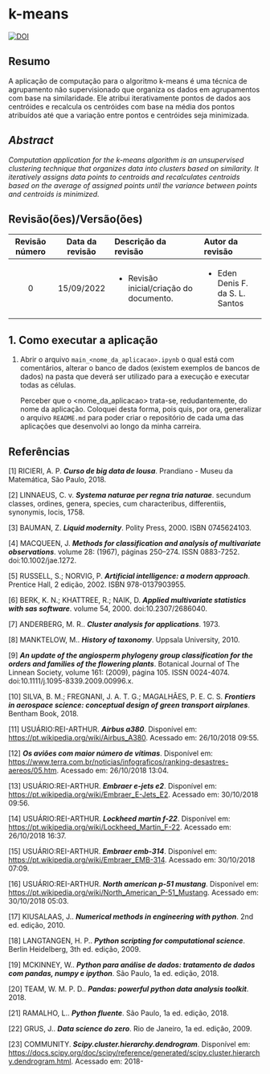 # k-means

[![DOI](https://zenodo.org/badge/758287471.svg)](https://zenodo.org/doi/10.5281/zenodo.10668918)


## Resumo

A aplicação de computação para o algoritmo k-means é uma técnica de agrupamento não supervisionado que organiza os dados em agrupamentos com base na similaridade. Ele atribui iterativamente pontos de dados aos centróides e recalcula os centróides com base na média dos pontos atribuídos até que a variação entre pontos e centróides seja minimizada.

## _Abstract_

_Computation application for the k-means algorithm is an unsupervised clustering technique that organizes data into clusters based on similarity. It iteratively assigns data points to centroids and recalculates centroids based on the average of assigned points until the variance between points and centroids is minimized._

## Revisão(ões)/Versão(ões)

| Revisão número | Data da revisão | Descrição da revisão                                    | Autor da revisão                                |
|:--------------:|:---------------:|:--------------------------------------------------------|:------------------------------------------------|
| 0              | 15/09/2022      | <ul><li>Revisão inicial/criação do documento.</li></ul> | <ul><li>Eden Denis F. da S. L. Santos</li></ul> |


## 1. Como executar a aplicação

1. Abrir o arquivo `main_<nome_da_aplicacao>.ipynb` o qual está com comentários, alterar o banco de dados (existem exemplos de bancos de dados) na pasta que deverá ser utilizado para a execução e executar todas as células. 
    
    Perceber que o <nome_da_aplicacao> trata-se, redudantemente, do nome da aplicação. Coloquei desta forma, pois quis, por ora, generalizar o arquivo `README.md` para poder criar o repositório de cada uma das aplicações que desenvolvi ao longo da minha carreira.

## Referências

[1] RICIERI, A. P. ***Curso de big data de lousa***. Prandiano - Museu da Matemática, São Paulo, 2018.

[2] LINNAEUS, C. v. ***Systema naturae per regna tria naturae***. secundum classes, ordines, genera, species, cum characteribus, differentiis, synonymis, locis, 1758.

[3] BAUMAN, Z. ***Liquid modernity***. Polity Press, 2000. ISBN 0745624103.

[4] MACQUEEN, J. ***Methods for classification and analysis of multivariate observations***. volume 28: (1967), páginas 250–274. ISSN 0883-7252. doi:10.1002/jae.1272.

[5] RUSSELL, S.; NORVIG, P. ***Artificial intelligence: a modern approach***. Prentice Hall, 2 edição, 2002. ISBN 978-0137903955.

[6] BERK, K. N.; KHATTREE, R.; NAIK, D. ***Applied multivariate statistics with sas software***. volume 54, 2000. doi:10.2307/2686040.

[7] ANDERBERG, M. R.. ***Cluster analysis for applications***. 1973.

[8] MANKTELOW, M.. ***History of taxonomy***. Uppsala University, 2010.

[9] ***An update of the angiosperm phylogeny group classification for the orders and families of the flowering plants***. Botanical Journal of The Linnean Society, volume 161: (2009), página 105. ISSN 0024-4074. doi:10.1111/j.1095-8339.2009.00996.x.

[10] SILVA, B. M.; FREGNANI, J. A. T. G.; MAGALHÃES, P. E. C. S. ***Frontiers in aerospace science: conceptual design of green transport airplanes***. Bentham Book, 2018.

[11] USUÁRIO:REI-ARTHUR. ***Airbus a380***. Disponível em: <https://pt.wikipedia.org/wiki/Airbus_A380>. Acessado em: 26/10/2018 09:55.

[12] ***Os aviões com maior número de vítimas***. Disponível em: <https://www.terra.com.br/noticias/infograficos/ranking-desastres-aereos/05.htm>. Acessado em: 26/10/2018 13:04.

[13] USUÁRIO:REI-ARTHUR. ***Embraer e-jets e2***. Disponível em: <https://pt.wikipedia.org/wiki/Embraer_E-Jets_E2>. Acessado em: 30/10/2018 09:56.

[14] USUÁRIO:REI-ARTHUR. ***Lockheed martin f-22***. Disponível em: <https://pt.wikipedia.org/wiki/Lockheed_Martin_F-22>. Acessado em: 26/10/2018 16:37.

[15] USUÁRIO:REI-ARTHUR. ***Embraer emb-314***. Disponível em: <https://pt.wikipedia.org/wiki/Embraer_EMB-314>. Acessado em: 30/10/2018 07:09.

[16] USUÁRIO:REI-ARTHUR. ***North american p-51 mustang***. Disponível em: <https://pt.wikipedia.org/wiki/North_American_P-51_Mustang>. Acessado em: 30/10/2018 05:03.

[17] KIUSALAAS, J.. ***Numerical methods in engineering with python***. 2nd ed. edição, 2010.

[18] LANGTANGEN, H. P.. ***Python scripting for computational science***. Berlin Heidelberg, 3th ed. edição, 2009.

[19] MCKINNEY, W.. ***Python para análise de dados: tratamento de dados com pandas, numpy e ipython***. São Paulo, 1a ed. edição, 2018.

[20] TEAM, W. M. P. D.. ***Pandas: powerful python data analysis toolkit***. 2018.

[21] RAMALHO, L.. ***Python fluente***. São Paulo, 1a ed. edição, 2018.

[22] GRUS, J.. ***Data science do zero***. Rio de Janeiro, 1a ed. edição, 2009.

[23] COMMUNITY. ***Scipy.cluster.hierarchy.dendrogram***. Disponível em: <https://docs.scipy.org/doc/scipy/reference/generated/scipy.cluster.hierarchy.dendrogram.html>. Acessado em: 2018-



